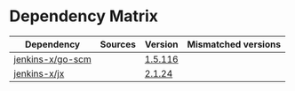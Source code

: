 # Dependency Matrix

Dependency | Sources | Version | Mismatched versions
---------- | ------- | ------- | -------------------
[jenkins-x/go-scm](https://github.com/jenkins-x/go-scm) |  | [1.5.116]() | 
[jenkins-x/jx](https://github.com/jenkins-x/jx) |  | [2.1.24](https://github.com/jenkins-x/jx/releases/tag/v2.1.24) | 
